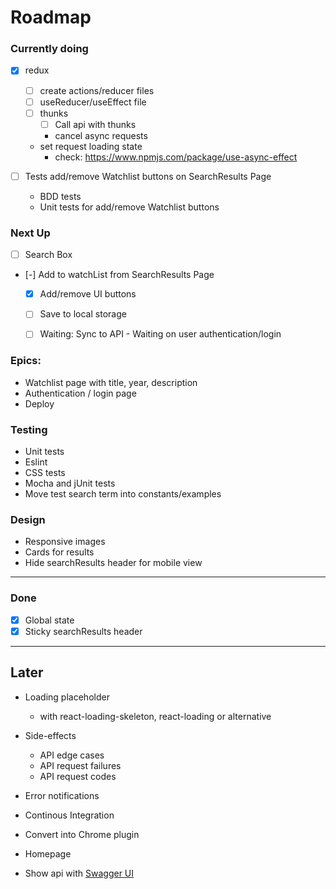 # Roadmap

### Currently doing

- [x] redux
  - [ ] create actions/reducer files
  - [ ] useReducer/useEffect file
  - [ ] thunks
    - [ ] Call api with thunks
    - cancel async requests
  - set request loading state
    - check: https://www.npmjs.com/package/use-async-effect

- [ ] Tests add/remove Watchlist buttons on SearchResults Page
  - BDD tests
  - Unit tests for add/remove Watchlist buttons

### Next Up

- [ ] Search Box

- [-] Add to watchList from SearchResults Page
  - [x] Add/remove UI buttons
  - [ ] Save to local storage
  - [ ] Waiting: Sync to API - Waiting on user authentication/login



### Epics:

- Watchlist page with title, year, description
- Authentication / login page
- Deploy

### Testing


- Unit tests
- Eslint
- CSS tests
- Mocha and jUnit tests
- Move test search term into constants/examples

### Design
- Responsive images
- Cards for results
- Hide searchResults header for mobile view

---

### Done 
- [x] Global state
- [x] Sticky searchResults header

---

## Later

- Loading placeholder
  - with react-loading-skeleton, react-loading or alternative

- Side-effects
  - API edge cases
  - API request failures
  - API request codes

- Error notifications
- Continous Integration
- Convert into Chrome plugin
- Homepage
- Show api with [Swagger UI](https://www.npmjs.com/package/swagger-ui-react)